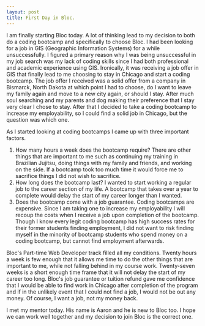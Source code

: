 ```yaml
---
layout: post
title: First Day in Bloc.
---
```

I am finally starting Bloc today.  A lot of thinking lead to my decision to both do a coding bootcamp and specifically to choose Bloc.  I had been looking for a job in GIS (Geographic Information Systems) for a while unsuccessfully.  I figured a primary reason why I was being unsuccessful in my job search was my lack of coding skills since I had both professional and academic experience using GIS.  Ironically, it was receiving a job offer in GIS that finally lead to me choosing to stay in Chicago and start a coding bootcamp.  The job offer I received was a solid offer from a company in Bismarck, North Dakota at which point I had to choose, do I want to leave my family again and move to a new city again, or should I stay.  After much soul searching and my parents and dog making their preference that I stay very clear I chose to stay.  After that I decided to take a coding bootcamp to increase my employability, so I could find a solid job in Chicago, but the question was which one.

As I started looking at coding bootcamps I came up with three important factors.  
1. How many hours a week does the bootcamp require?  There are other things that are important to me such as continuing my training in Brazilian Jujitsu, doing things with my family and friends, and working on the side.  If a bootcamp took too much time it would force me to sacrifice things I did not wish to sacrifice.
2. How long does the bootcamp last?  I wanted to start working a regular job to the career section of my life.  A bootcamp that takes over a year to complete would delay the start of my career longer than I wanted.
3. Does the bootcamp come with a job guarantee.  Coding bootcamps are expensive.  Since I am taking one to increase my employability I will recoup the costs when I receive a job upon completion of the bootcamp.  Though I know every legit coding bootcamp has high success rates for their former students finding employment, I did not want to risk finding myself in the minority of bootcamp students who spend money on a coding bootcamp, but cannot find employment afterwards.  

Bloc's Part-time Web Developer track filled all my conditions.  Twenty hours a week is few enough that it allows me time to do the other things that are important to me, while not falling behind in my course work.  Twenty-seven weeks is a short enough time frame that it will not delay the start of my career too long.  Bloc's job guarantee or tuition refund gave me confidence that I would be able to find work in Chicago after completion of the program and if in the unlikely event that I could not find a job, I would not be out any money.  Of course, I want a job, not my money back.  

I met my mentor today.  His name is Aaron and he is new to Bloc too.  I hope we can work well together and my decision to join Bloc is the correct one.   
